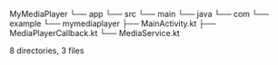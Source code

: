 MyMediaPlayer
└── app
    └── src
        └── main
            └── java
                └── com
                    └── example
                        └── mymediaplayer
                            ├── MainActivity.kt
                            ├── MediaPlayerCallback.kt
                            └── MediaService.kt

8 directories, 3 files
